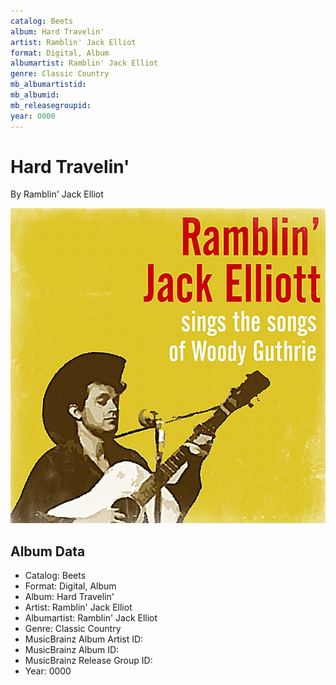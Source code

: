 ```yaml
---
catalog: Beets
album: Hard Travelin'
artist: Ramblin' Jack Elliot
format: Digital, Album
albumartist: Ramblin' Jack Elliot
genre: Classic Country
mb_albumartistid: 
mb_albumid: 
mb_releasegroupid: 
year: 0000
---
```


# Hard Travelin'

By Ramblin' Jack Elliot

![](../../assets/beetscovers/Ramblin_Jack_Elliot-Hard_Travelin.jpg)

## Album Data

- Catalog: Beets
- Format: Digital, Album
- Album: Hard Travelin'
- Artist: Ramblin' Jack Elliot
- Albumartist: Ramblin' Jack Elliot
- Genre: Classic Country
- MusicBrainz Album Artist ID: 
- MusicBrainz Album ID: 
- MusicBrainz Release Group ID: 
- Year: 0000

